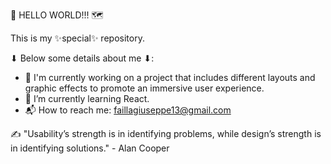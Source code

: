 👋 HELLO WORLD!!! 🗺

This is my ✨special✨ repository.

⬇ Below some details about me ⬇:

- 🔭 I'm currently working on a project that includes different layouts and graphic effects to promote an immersive user experience.
- 🌱 I’m currently learning React.
- 📬 How to reach me: faillagiuseppe13@gmail.com


✍ "Usability’s strength is in identifying problems, while design’s strength is in identifying solutions." - Alan Cooper
